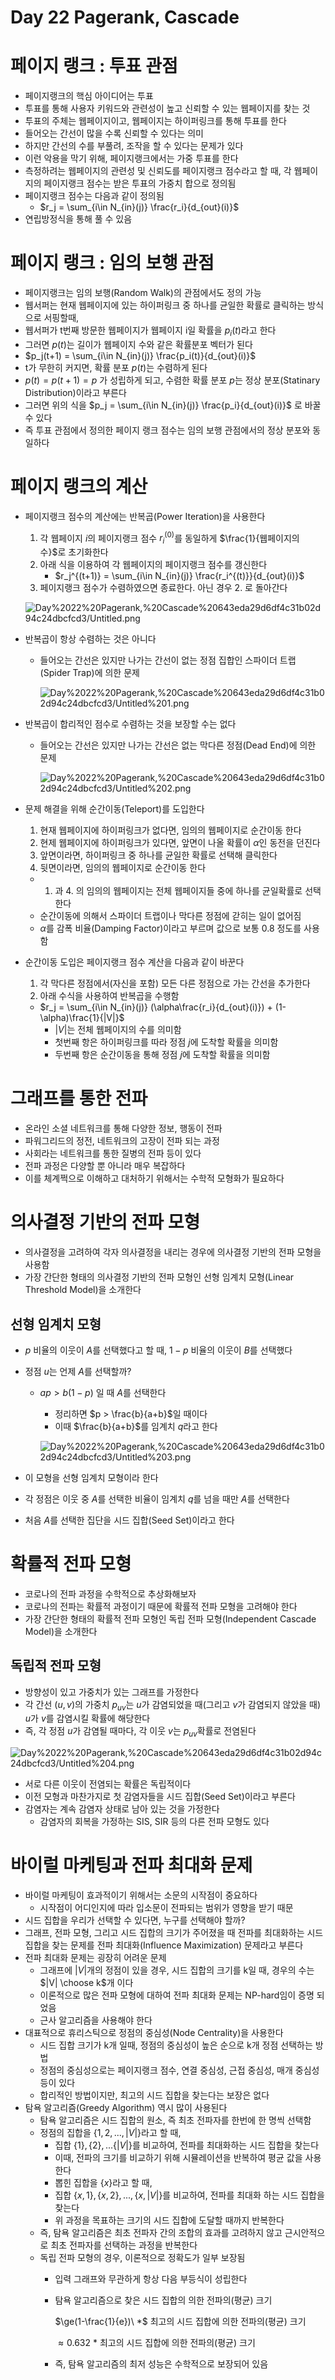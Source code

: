 # Day 22 Pagerank, Cascade

# 페이지 랭크 : 투표 관점

- 페이지랭크의 핵심 아이디어는 투표
- 투표를 통해 사용자 키워드와 관련성이 높고 신뢰할 수 있는 웹페이지를 찾는 것
- 투표의 주체는 웹페이지이고, 웹페이지는 하이퍼링크를 통해 투표를 한다
- 들어오는 간선이 많을 수록 신뢰할 수 있다는 의미
- 하지만 간선의 수를 부풀려, 조작을 할 수 있다는 문제가 있다
- 이런 악용을 막기 위해, 페이지랭크에서는 가중 투표를 한다
- 측정하려는 웹페이지의 관련성 및 신뢰도를 페이지랭크 점수라고 할 때, 각 웹페이지의 페이지랭크 점수는 받은 투표의 가중치 합으로 정의됨
- 페이지랭크 점수는 다음과 같이 정의됨
    - $r_j = \sum_{i\in N_{in}(j)} \frac{r_i}{d_{out}(i)}$
- 연립방정식을 통해 풀 수 있음

# 페이지 랭크 : 임의 보행 관점

- 페이지랭크는 임의 보행(Random Walk)의 관점에서도 정의 가능
- 웹서퍼는 현재 웹페이지에 있는 하이퍼링크 중 하나를 균일한 확률로 클릭하는 방식으로 서핑할때,
- 웹서퍼가 t번째 방문한 웹페이지가 웹페이지 i일 확률을 $p_i(t)$라고 한다
- 그러면 $p(t)$는 길이가 웹페이지 수와 같은 확률분포 벡터가 된다
- $p_j(t+1) = \sum_{i\in N_{in}(j)} \frac{p_i(t)}{d_{out}(i)}$
- t가 무한히 커지면, 확률 분포 $p(t)$는 수렴하게 된다
- $p(t) = p(t+1) = p$ 가 성립하게 되고, 수렴한 확률 분포 $p$는 정상 분포(Statinary Distribution)이라고 부른다
- 그러면 위의 식을 $p_j = \sum_{i\in N_{in}(j)} \frac{p_i}{d_{out}(i)}$ 로 바꿀 수 있다
- 즉 투표 관점에서 정의한 페이지 랭크 점수는 임의 보행 관점에서의 정상 분포와 동일하다

# 페이지 랭크의 계산

- 페이지랭크 점수의 계산에는 반복곱(Power Iteration)을 사용한다
    1. 각 웹페이지 $i$의 페이지랭크 점수 $r^{(0)}_i$를 동일하게 $\frac{1}{웹페이지의 수}$로 초기화한다
    2. 아래 식을 이용하여 각 웹페이지의 페이지랭크 점수를 갱신한다
        - $r_j^{(t+1)} = \sum_{i\in N_{in}(j)} \frac{r_i^{(t)}}{d_{out}(i)}$
    3. 페이지랭크 점수가 수렴하였으면 종료한다. 아닌 경우 2. 로 돌아간다

    ![Day%2022%20Pagerank,%20Cascade%20643eda29d6df4c31b02d94c24dbcfcd3/Untitled.png](Day%2022%20Pagerank,%20Cascade%20643eda29d6df4c31b02d94c24dbcfcd3/Untitled.png)

- 반복곱이 항상 수렴하는 것은 아니다
    - 들어오는 간선은 있지만 나가는 간선이 없는 정점 집합인 스파이더 트랩(Spider Trap)에 의한 문제

        ![Day%2022%20Pagerank,%20Cascade%20643eda29d6df4c31b02d94c24dbcfcd3/Untitled%201.png](Day%2022%20Pagerank,%20Cascade%20643eda29d6df4c31b02d94c24dbcfcd3/Untitled%201.png)

- 반복곱이 합리적인 점수로 수렴하는 것을 보장할 수는 없다
    - 들어오는 간선은 있지만 나가는 간선은 없는 막다른 정점(Dead End)에 의한 문제

        ![Day%2022%20Pagerank,%20Cascade%20643eda29d6df4c31b02d94c24dbcfcd3/Untitled%202.png](Day%2022%20Pagerank,%20Cascade%20643eda29d6df4c31b02d94c24dbcfcd3/Untitled%202.png)

- 문제 해결을 위해 순간이동(Teleport)를 도입한다
    1. 현재 웹페이지에 하이퍼링크가 없다면, 임의의 웹페이지로 순간이동 한다
    2. 현제 웹페이지에 하이퍼링크가 있다면, 앞면이 나올 확률이 $\alpha$인 동전을 던진다
    3. 앞면이라면, 하이퍼링크 중 하나를 균일한 확률로 선택해 클릭한다
    4. 뒷면이라면, 임의의 웹페이지로 순간이동 한다
    - 1. 과 4. 의 임의의 웹페이지는 전체 웹페이지들 중에 하나를 균일확률로 선택한다
    - 순간이동에 의해서 스파이더 트랩이나 막다른 정점에 갇히는 일이 없어짐
    - $\alpha$를 감폭 비율(Damping Factor)이라고 부르며 값으로 보통 0.8 정도를 사용함
- 순간이동 도입은 페이지랭크 점수 계산을 다음과 같이 바꾼다
    1. 각 막다른 정점에서(자신을 포함) 모든 다른 정점으로 가는 간선을 추가한다
    2. 아래 수식을 사용하여 반복곱을 수행함
    - $r_j = \sum_{i\in N_{in}(j)} (\alpha\frac{r_i}{d_{out}(i)}) + (1-\alpha)\frac{1}{|V|}$
        - $|V|$는 전체 웹페이지의 수를 의미함
        - 첫번째 항은 하이퍼링크를 따라 정점 $j$에 도착할 확률을 의미함
        - 두번째 항은 순간이동을 통해 정점 $j$에 도착할 확률을 의미함

# 그래프를 통한 전파

- 온라인 소셜 네트워크를 통해 다양한 정보, 행동이 전파
- 파워그리드의 정전, 네트워크의 고장이 전파 되는 과정
- 사회라는 네트워크를 통한 질병의 전파 등이 있다
- 전파 과정은 다양할 뿐 아니라 매우 복잡하다
- 이를 체계쩍으로 이해하고 대처하기 위해서는 수학적 모형화가 필요하다

# 의사결정 기반의 전파 모형

- 의사결정을 고려하여 각자 의사결정을 내리는 경우에 의사결정 기반의 전파 모형을 사용함
- 가장 간단한 형태의 의사결정 기반의 전파 모형인 선형 임계치 모형(Linear Threshold Model)을 소개한다

## 선형 임계치 모형

- $p$ 비율의 이웃이 $A$를 선택했다고 할 때, $1-p$ 비율의 이웃이 $B$를 선택했다
- 정점 $u$는 언제 $A$를 선택할까?
    - $ap > b(1-p)$ 일 때 $A$를 선택한다
        - 정리하면 $p > \frac{b}{a+b}$일 때이다
        - 이때 $\frac{b}{a+b}$를 임계치 $q$라고 한다

        ![Day%2022%20Pagerank,%20Cascade%20643eda29d6df4c31b02d94c24dbcfcd3/Untitled%203.png](Day%2022%20Pagerank,%20Cascade%20643eda29d6df4c31b02d94c24dbcfcd3/Untitled%203.png)

- 이 모형을 선형 임계치 모형이라 한다
- 각 정점은 이웃 중 $A$를 선택한 비율이 임계치 $q$를 넘을 때만 $A$를 선택한다
- 처음 $A$를 선택한 집단을 시드 집합(Seed Set)이라고 한다

# 확률적 전파 모형

- 코로나의 전파 과정을 수학적으로 추상화해보자
- 코로나의 전파는 확률적 과정이기 때문에 확률적 전파 모형을 고려해야 한다
- 가장 간단한 형태의 확률적 전파 모형인 독립 전파 모형(Independent Cascade Model)을 소개한다

## 독립적 전파 모형

- 방향성이 있고 가중치가 있는 그래프를 가정한다
- 각 간선 $(u,v)$의 가중치 $p_{uv}$는 $u$가 감염되었을 때(그리고 $v$가 감염되지 않았을 때) $u$가 $v$를 감염시킬 확률에 해당한다
- 즉, 각 정점 $u$가 감염될 때마다, 각 이웃 $v$는 $p_{uv}$확률로 전염된다

![Day%2022%20Pagerank,%20Cascade%20643eda29d6df4c31b02d94c24dbcfcd3/Untitled%204.png](Day%2022%20Pagerank,%20Cascade%20643eda29d6df4c31b02d94c24dbcfcd3/Untitled%204.png)

- 서로 다른 이웃이 전염되는 확률은 독립적이다
- 이전 모형과 마찬가지로 첫 감염자들을 시드 집합(Seed Set)이라고 부른다
- 감염자는 계속 감염자 상태로 남아 있는 것을 가정한다
    - 감염자의 회복을 가정하는 SIS, SIR 등의 다른 전파 모형도 있다

# 바이럴 마케팅과 전파 최대화 문제

- 바이럴 마케팅이 효과적이기 위해서는 소문의 시작점이 중요하다
    - 시작점이 어디인지에 따라 입소문이 전파되는 범위가 영향을 받기 때문
- 시드 집합을 우리가 선택할 수 있다면, 누구를 선택해야 할까?
- 그래프, 전파 모형, 그리고 시드 집합의 크기가 주어졌을 때 전파를 최대화하는 시드 집합을 찾는 문제를 전파 최대화(Influence Maximization) 문제라고 부른다
- 전파 최대화 문제는 굉장히 어려운 문제
    - 그래프에 $|V|$개의 정점이 있을 경우, 시드 집합의 크기를 k일 때, 경우의 수는 $|V| \choose k$개 이다
    - 이론적으로 많은 전파 모형에 대하여 전파 최대화 문제는 NP-hard임이 증명 되었음
    - 근사 알고리즘을 사용해야 한다
- 대표적으로 휴리스틱으로 정점의 중심성(Node Centrality)을 사용한다
    - 시드 집합 크기가 k개 일때, 정점의 중심성이 높은 순으로 k개 정점 선택하는 방법
    - 정점의 중심성으로는 페이지랭크 점수, 연결 중심성, 근접 중심성, 매개 중심성 등이 있다
    - 합리적인 방법이지만, 최고의 시드 집합을 찾는다는 보장은 없다
- 탐욕 알고리즘(Greedy Algorithm) 역시 많이 사용된다
    - 탐욕 알고리즘은 시드 집합의 원소, 즉 최초 전파자를 한번에 한 명씩 선택함
    - 정점의 집합을 $\{1,2,...,|V|\}$라고 할 때,
        - 집합 $\{1\},\{2\},...\{|V|\}$를 비교하여, 전파를 최대화하는 시드 집합을 찾는다
        - 이때, 전파의 크기를 비교하기 위해 시뮬레이션을 반복하여 평균 값을 사용한다
        - 뽑힌 집합을 $\{x\}$라고 할 때,
        - 집합 $\{x,1\},\{x,2\},...,\{x,|V|\}$를 비교하여, 전파를 최대화 하는 시드 집합을 찾는다
        - 위 과정을 목표하는 크기의 시드 집합에 도달할 때까지 반복한다
    - 즉, 탐욕 알고리즘은 최초 전파자 간의 조합의 효과를 고려하지 않고 근시안적으로 최초 전파자를 선택하는 과정을 반복한다
    - 독립 전파 모형의 경우, 이론적으로 정확도가 일부 보장됨
        - 입력 그래프와 무관하게 항상 다음 부등식이 성립한다
        - 탐욕 알고리즘으로 찾은 시드 집합의 의한 전파의(평균) 크기

            $\ge(1-\frac{1}{e})\ *$ 최고의 시드 집합에 의한 전파의(평균) 크기

            $\approx 0.632\ *$ 최고의 시드 집합에 의한 전파의(평균) 크기

        - 즉, 탐욕 알고리즘의 최저 성능은 수학적으로 보장되어 있음